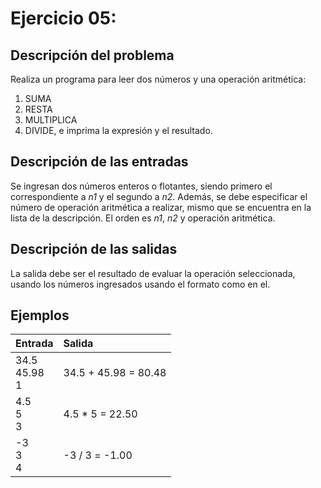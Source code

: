 # **Ejercicio 05:**

## Descripción del problema

Realiza un programa para leer dos números y una operación aritmética:

1. SUMA
2. RESTA
3. MULTIPLICA
4. DIVIDE, e imprima la expresión y el resultado.

## Descripción de las entradas

Se ingresan dos números enteros o flotantes, siendo primero el correspondiente a _n1_ y el segundo a _n2_. Además, se debe especificar el número de operación aritmética a realizar, mismo que se encuentra en la lista de la descripción. El orden es _n1_, _n2_ y operación aritmética.

## Descripción de las salidas

La salida debe ser el resultado de evaluar la operación seleccionada, usando los números ingresados usando el formato como en el.

## Ejemplos

| Entrada                | Salida               |
| :--------------------- | :------------------- |
| 34.5 <br> 45.98 <br> 1 | 34.5 + 45.98 = 80.48 |
| 4.5 <br> 5 <br> 3      | 4.5 \* 5 = 22.50     |
| -3 <br> 3 <br> 4       | -3 / 3 = -1.00       |
